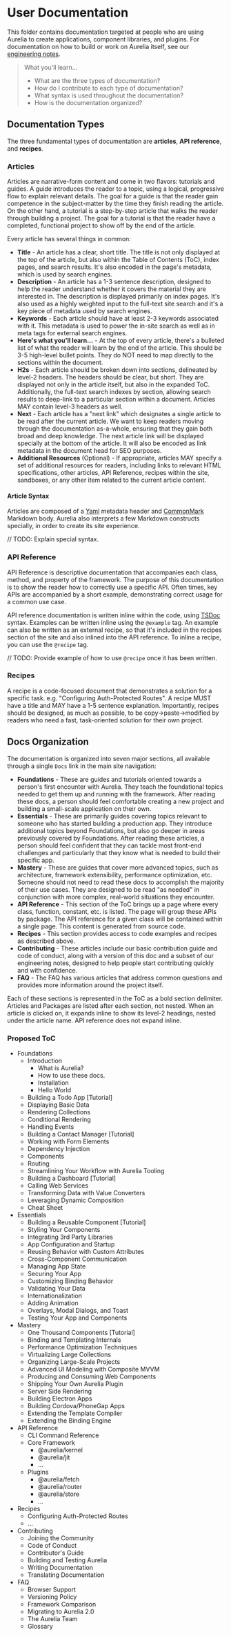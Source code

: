 # User Documentation

This folder contains documentation targeted at people who are using Aurelia to create applications, component libraries, and plugins. For documentation on how to build or work on Aurelia itself, see our [engineering notes](../engineering-notes/README.md).

> What you'll learn...
> * What are the three types of documentation?
> * How do I contribute to each type of documentation?
> * What syntax is used throughout the documentation?
> * How is the documentation organized?

## Documentation Types

The three fundamental types of documentation are **articles**, **API reference**, and **recipes**.

### Articles

Articles are narrative-form content and come in two flavors: tutorials and guides. A guide introduces the reader to a topic, using a logical, progressive flow to explain relevant details. The goal for a guide is that the reader gain competence in the subject-matter by the time they finish reading the article. On the other hand, a tutorial is a step-by-step article that walks the reader through building a project. The goal for a tutorial is that the reader have a completed, functional project to show off by the end of the article.

Every article has several things in common:

* **Title** - An article has a clear, short title. The title is not only displayed at the top of the article, but also within the Table of Contents (ToC), index pages, and search results. It's also encoded in the page's metadata, which is used by search engines.
* **Description** - An article has a 1-3 sentence description, designed to help the reader understand whether it covers the material they are interested in. The description is displayed primarily on index pages. It's also used as a highly weighted input to the full-text site search and it's a key piece of metadata used by search engines.
* **Keywords** - Each article should have at least 2-3 keywords associated with it. This metadata is used to power the in-site search as well as in meta tags for external search engines.
* **Here's what you'll learn...** - At the top of every article, there's a bulleted list of what the reader will learn by the end of the article. This should be 3-5 high-level bullet points. They do NOT need to map directly to the sections within the document.
* **H2s** - Each article should be broken down into sections, delineated by level-2 headers. The headers should be clear, but short. They are displayed not only in the article itself, but also in the expanded ToC. Additionally, the full-text search indexes by section, allowing search results to deep-link to a particular section within a document. Articles MAY contain level-3 headers as well.
* **Next** - Each article has a "next link" which designates a single article to be read after the current article. We want to keep readers moving through the documentation as-a-whole, ensuring that they gain both broad and deep knowledge. The next article link will be displayed specially at the bottom of the article. It will also be encoded as link metadata in the document head for SEO purposes.
* **Additional Resources** (Optional) - If appropriate, articles MAY specify a set of additional resources for readers, including links to relevant HTML specifications, other articles, API Reference, recipes within the site, sandboxes, or any other item related to the current article content.

#### Article Syntax

Articles are composed of a [Yaml](https://yaml.org/) metadata header and [CommonMark](https://commonmark.org/) Markdown body. Aurelia also interprets a few Markdown constructs specially, in order to create its site experience.

// TODO: Explain special syntax.

### API Reference

API Reference is descriptive documentation that accompanies each class, method, and property of the framework. The purpose of this documentation is to show the reader how to correctly use a specific API. Often times, key APIs are accompanied by a short example, demonstrating correct usage for a common use case.

API reference documentation is written inline within the code, using [TSDoc](https://github.com/Microsoft/tsdoc) syntax. Examples can be written inline using the `@example` tag. An example can also be written as an external recipe, so that it's included in the recipes section of the site and also inlined into the API reference. To inline a recipe, you can use the `@recipe` tag.

// TODO: Provide example of how to use `@recipe` once it has been written.

### Recipes

A recipe is a code-focused document that demonstrates a solution for a specific task. e.g. "Configuring Auth-Protected Routes". A recipe MUST have a title and MAY have a 1-5 sentence explanation. Importantly, recipes should be designed, as much as possible, to be copy->paste->modified by readers who need a fast, task-oriented solution for their own project.

## Docs Organization

The documentation is organized into seven major sections, all available through a single `Docs` link in the main site navigation:

* **Foundations** - These are guides and tutorials oriented towards a person's first encounter with Aurelia. They teach the foundational topics needed to get them up and running with the framework. After reading these docs, a person should feel comfortable creating a new project and building a small-scale application on their own.
* **Essentials** - These are primarily guides covering topics relevant to someone who has started building a production app. They introduce additional topics beyond Foundations, but also go deeper in areas previously covered by Foundations. After reading these articles, a person should feel confident that they can tackle most front-end challenges and particularly that they know what is needed to build their specific app.
* **Mastery** - These are guides that cover more advanced topics, such as architecture, framework extensibility, performance optimization, etc. Someone should not need to read these docs to accomplish the majority of their use cases. They are designed to be read "as needed" in conjunction with more complex, real-world situations they encounter.
* **API Reference** - This section of the ToC brings up a page where every class, function, constant, etc. is listed. The page will group these APIs by package. The API reference for a given class will be contained within a single page. This content is generated from source code.
* **Recipes** - This section provides access to code examples and recipes as described above.
* **Contributing** - These articles include our basic contribution guide and code of conduct, along with a version of this doc and a subset of our engineering notes, designed to help people start contributing quickly and with confidence.
* **FAQ** - The FAQ has various articles that address common questions and provides more information around the project itself.

Each of these sections is represented in the ToC as a bold section delimiter. Articles and Packages are listed after each section, not nested. When an article is clicked on, it expands inline to show its level-2 headings, nested under the article name. API reference does not expand inline.

### Proposed ToC

* Foundations
  * Introduction
    * What is Aurelia?
    * How to use these docs.
    * Installation
    * Hello World
  * Building a Todo App [Tutorial]
  * Displaying Basic Data
  * Rendering Collections
  * Conditional Rendering
  * Handling Events
  * Building a Contact Manager [Tutorial]
  * Working with Form Elements
  * Dependency Injection
  * Components
  * Routing
  * Streamlining Your Workflow with Aurelia Tooling
  * Building a Dashboard [Tutorial]
  * Calling Web Services
  * Transforming Data with Value Converters
  * Leveraging Dynamic Composition
  * Cheat Sheet
* Essentials
  * Building a Reusable Component [Tutorial]
  * Styling Your Components
  * Integrating 3rd Party Libraries
  * App Configuration and Startup
  * Reusing Behavior with Custom Attributes
  * Cross-Component Communication
  * Managing App State
  * Securing Your App
  * Customizing Binding Behavior
  * Validating Your Data
  * Internationalization
  * Adding Animation
  * Overlays, Modal Dialogs, and Toast
  * Testing Your App and Components
* Mastery
  * One Thousand Components [Tutorial]
  * Binding and Templating Internals
  * Performance Optimization Techniques
  * Virtualizing Large Collections
  * Organizing Large-Scale Projects
  * Advanced UI Modeling with Composite MVVM
  * Producing and Consuming Web Components
  * Shipping Your Own Aurelia Plugin
  * Server Side Rendering
  * Building Electron Apps
  * Building Cordova/PhoneGap Apps
  * Extending the Template Compiler
  * Extending the Binding Engine
* API Reference
  * CLI Command Reference
  * Core Framework
    * @aurelia/kernel
    * @aurelia/jit
    * ...
  * Plugins
    * @aurelia/fetch
    * @aurelia/router
    * @aurelia/store
    * ...
* Recipes
  * Configuring Auth-Protected Routes
  * ...
* Contributing
  * Joining the Community
  * Code of Conduct
  * Contributor's Guide
  * Building and Testing Aurelia
  * Writing Documentation
  * Translating Documentation
* FAQ
  * Browser Support
  * Versioning Policy
  * Framework Comparison
  * Migrating to Aurelia 2.0
  * The Aurelia Team
  * Glossary
